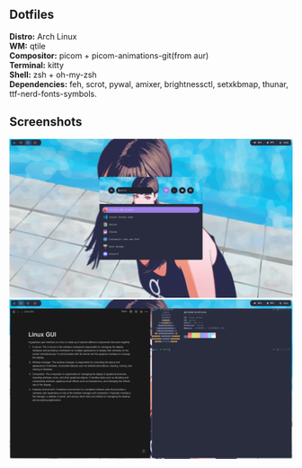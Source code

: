 ## Dotfiles
**Distro:** Arch Linux <br/>
**WM:** qtile <br/>
**Compositor:** picom + picom-animations-git(from aur) <br/>
**Terminal:** kitty <br/>
**Shell:** zsh + oh-my-zsh <br/>
**Dependencies:** feh, scrot, pywal, amixer, brightnessctl, setxkbmap, thunar, ttf-nerd-fonts-symbols. <br/>

## Screenshots

<img src="assets/screenshots/rofi.png" />
<img src="assets/screenshots/scrot.png" />

